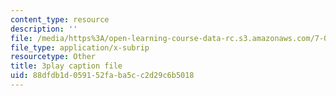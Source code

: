 ```yaml
---
content_type: resource
description: ''
file: /media/https%3A/open-learning-course-data-rc.s3.amazonaws.com/7-014-introductory-biology-spring-2005/88dfdb1d059152faba5cc2d29c6b5018_EO9SMD6fIsI.vtt
file_type: application/x-subrip
resourcetype: Other
title: 3play caption file
uid: 88dfdb1d-0591-52fa-ba5c-c2d29c6b5018
---
```

